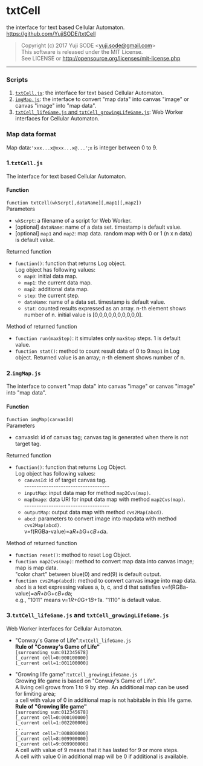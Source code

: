 # txtCell
the interface for text based Cellular Automaton.  
https://github.com/YujiSODE/txtCell

>Copyright (c) 2017 Yuji SODE \<yuji.sode@gmail.com\>  
>This software is released under the MIT License.  
>See LICENSE or http://opensource.org/licenses/mit-license.php
______

### Scripts
1. [`txtCell.js`](#1txtcelljs): the interface for text based Cellular Automaton.
2. [`imgMap.js`](#2imgmapjs): the interface to convert "map data" into canvas "image" or canvas "image" into "map data".
3. [`txtCell_lifeGame.js` and `txtCell_growingLifeGame.js`](#3txtcell_lifegamejs-and-txtcell_growinglifegamejs): Web Worker interfaces for Cellular Automaton.
### Map data format
Map data:`'xxx...x@xxx...x@...'`;`x` is integer between 0 to 9.

### 1.`txtCell.js`
The interface for text based Cellular Automaton.
#### Function
`function txtCell(wkScrpt[,dataName][,map1][,map2])`  
Parameters  
- `wkScrpt`: a filename of a script for Web Worker.
- [optional] `dataName`: name of a data set. timestamp is default value.
- [optional] `map1` and `map2`: map data. random map with 0 or 1 (n x n data) is default value.

Returned function  
- `function()`: function that returns Log object.  
    Log object has following values:  
    - `map0`: initial data map.
    - `map1`: the current data map.
    - `map2`: additional data map.
    - `step`: the current step.
    - `dataName`: name of a data set. timestamp is default value.
    - `stat`: counted results expressed as an array. n-th element shows number of n. initial value is [0,0,0,0,0,0,0,0,0,0].  
    
Method of returned function  
- `function run(maxStep)`: it simulates only `maxStep` steps. 1 is default value.
- `function stat()`: method to count result data of 0 to 9:`map1` in Log object. Returned value is an array; n-th element shows number of n.

### 2.`imgMap.js`
The interface to convert "map data" into canvas "image" or canvas "image" into "map data".
#### Function
`function imgMap(canvasId)`  
Parameters  
- canvasId: id of canvas tag; canvas tag is generated when there is not target tag.

Returned function  
- `function()`: function that returns Log Object.  
  Log object has following values:  
  - `canvasId`: id of target canvas tag.  
    \-----------------------------------
  - `inputMap`: input data map for method `map2Cvs(map)`.
  - `mapImage`: data URI for input data map with method `map2Cvs(map)`.  
    \-----------------------------------
  - `outputMap`: output data map with method `cvs2Map(abcd)`.
  - `abcd`: parameters to convert image into mapdata with method `cvs2Map(abcd)`.  
    v=f(RGBa-value)=a*R+b*G+c*B+d*a.  
    
Method of returned function  
- `function reset()`: method to reset Log Object.
- `function map2Cvs(map)`: method to convert map data into canvas image; map is map data.  
  "color chart" between blue(0) and red(9) is default output.
- `function cvs2Map(abcd)`: method to convert canvas image into map data.  
  `abcd` is a text expressing values a, b, c, and d that satisfies v=f(RGBa-value)=a*R+b*G+c*B+d*a;  
  e.g., "1011" means v=1*R+0*G+1*B+1*a. "1110" is default value.  

### 3.`txtCell_lifeGame.js` and `txtCell_growingLifeGame.js`
Web Worker interfaces for Cellular Automaton.  
- "Conway's Game of Life":`txtCell_lifeGame.js`  
  **Rule of "Conway's Game of Life"**  
  `[surrounding sum:012345678]`  
  `[_current cell=0:000100000]`  
  `[_current cell=1:001100000]`  
  
- "Growing life game":`txtCell_growingLifeGame.js`  
  Growing life game is based on "Conway's Game of Life".  
  A living cell grows from 1 to 9 by step. An additional map can be used  for limiting area;  
  a cell with value of 0 in additional map is not habitable in this life game.  
  **Rule of "Growing life game"**  
  `[surrounding sum:012345678]`  
  `[_current cell=0:000100000]`  
  `[_current cell=1:002200000]`  
  `...`  
  `[_current cell=7:008800000]`  
  `[_current cell=8:009900000]`  
  `[_current cell=9:009900000]`  
  A cell with value of 9 means that it has lasted for 9 or more steps.  
  A cell with value 0 in additional map will be 0 if additional is available.
